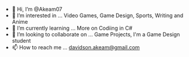 - 👋 Hi, I’m @Akeam07
- 👀 I’m interested in ... Video Games, Game Design, Sports, Writing and Anime
- 🌱 I’m currently learning ... More on Codiing in C#
- 💞️ I’m looking to collaborate on ... Game Projects, I'm a Game Design student
- 📫 How to reach me ... davidson.akeam@gmail.com

<!---
Akeam07/Akeam07 is a ✨ special ✨ repository because its `README.md` (this file) appears on your GitHub profile.
You can click the Preview link to take a look at your changes.
--->
